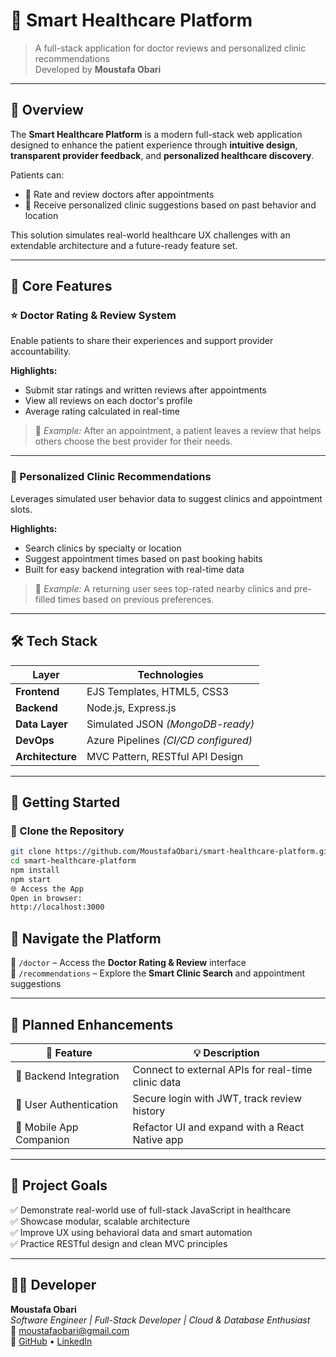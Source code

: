 # 🏥 Smart Healthcare Platform

> A full-stack application for doctor reviews and personalized clinic recommendations  
> Developed by **Moustafa Obari**

---

## 📘 Overview

The **Smart Healthcare Platform** is a modern full-stack web application designed to enhance the patient experience through **intuitive design**, **transparent provider feedback**, and **personalized healthcare discovery**.

Patients can:
- 📝 Rate and review doctors after appointments
- 📍 Receive personalized clinic suggestions based on past behavior and location

This solution simulates real-world healthcare UX challenges with an extendable architecture and a future-ready feature set.

---

## 🔧 Core Features

### ⭐ Doctor Rating & Review System

Enable patients to share their experiences and support provider accountability.

**Highlights:**
- Submit star ratings and written reviews after appointments
- View all reviews on each doctor's profile
- Average rating calculated in real-time

> 🧠 *Example:* After an appointment, a patient leaves a review that helps others choose the best provider for their needs.

---

### 📍 Personalized Clinic Recommendations

Leverages simulated user behavior data to suggest clinics and appointment slots.

**Highlights:**
- Search clinics by specialty or location
- Suggest appointment times based on past booking habits
- Built for easy backend integration with real-time data

> 🧠 *Example:* A returning user sees top-rated nearby clinics and pre-filled times based on previous preferences.

---

## 🛠️ Tech Stack

| Layer         | Technologies                            |
|---------------|-----------------------------------------|
| **Frontend**  | EJS Templates, HTML5, CSS3              |
| **Backend**   | Node.js, Express.js                     |
| **Data Layer**| Simulated JSON *(MongoDB-ready)*        |
| **DevOps**    | Azure Pipelines *(CI/CD configured)*    |
| **Architecture** | MVC Pattern, RESTful API Design      |

---

## 🚀 Getting Started

### 🧩 Clone the Repository

```bash
git clone https://github.com/MoustafaObari/smart-healthcare-platform.git
cd smart-healthcare-platform
npm install
npm start
🌐 Access the App
Open in browser:
http://localhost:3000
```



## 🧭 Navigate the Platform

🔹 `/doctor` – Access the **Doctor Rating & Review** interface  
🔹 `/recommendations` – Explore the **Smart Clinic Search** and appointment suggestions

---

## 🔮 Planned Enhancements

| 🔧 **Feature**               | 💡 **Description**                                                |
|-----------------------------|-------------------------------------------------------------------|
| 🔗 Backend Integration       | Connect to external APIs for real-time clinic data               |
| 🔐 User Authentication       | Secure login with JWT, track review history                      |
| 📱 Mobile App Companion      | Refactor UI and expand with a React Native app                   |

---

## 🎯 Project Goals

✅ Demonstrate real-world use of full-stack JavaScript in healthcare  
✅ Showcase modular, scalable architecture  
✅ Improve UX using behavioral data and smart automation  
✅ Practice RESTful design and clean MVC principles

---

## 👨‍💻 Developer

**Moustafa Obari**  
*Software Engineer | Full-Stack Developer | Cloud & Database Enthusiast*  
📧 [moustafaobari@gmail.com](mailto:moustafaobari@gmail.com)  
🔗 [GitHub](https://github.com/MoustafaObari) • [LinkedIn](https://linkedin.com/in/moustafa-obari-a818a9356)
